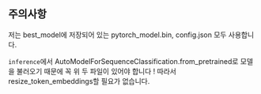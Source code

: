 ## 주의사항
저는 best_model에 저장되어 있는 pytorch_model.bin, config.json 모두 사용합니다.

`inference`에서
AutoModelForSequenceClassification.from_pretrained로 모델을 불러오기 때문에 꼭 위 두 파일이 있어야 합니다 !
따라서 resize_token_embeddings할 필요가 없습니다.

